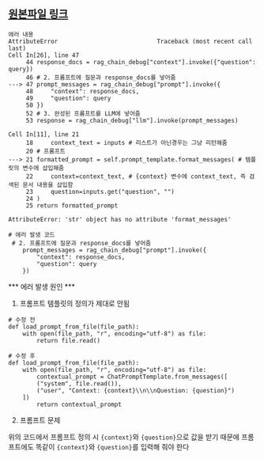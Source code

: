 [원본파일 링크](https://github.com/Alex-Poatan-Pereira/LLM_individual_project/blob/main/LLM_challenge.ipynb)
---
```
에러 내용
AttributeError                            Traceback (most recent call last)
Cell In[26], line 47
     44 response_docs = rag_chain_debug["context"].invoke({"question": query})
     46 # 2. 프롬프트에 질문과 response_docs를 넣어줌
---> 47 prompt_messages = rag_chain_debug["prompt"].invoke({
     48     "context": response_docs,
     49     "question": query
     50 })
     52 # 3. 완성된 프롬프트를 LLM에 넣어줌
     53 response = rag_chain_debug["llm"].invoke(prompt_messages)

Cell In[11], line 21
     18     context_text = inputs # 리스트가 아닌경우는 그냥 리턴해줌
     20 # 프롬프트
---> 21 formatted_prompt = self.prompt_template.format_messages( # 템플릿의 변수에 삽입해줌
     22     context=context_text, # {context} 변수에 context_text, 즉 검색된 문서 내용을 삽입함
     23     question=inputs.get("question", "")
     24 )
     25 return formatted_prompt

AttributeError: 'str' object has no attribute 'format_messages'
```

```
# 에러 발생 코드
 # 2. 프롬프트에 질문과 response_docs를 넣어줌
    prompt_messages = rag_chain_debug["prompt"].invoke({
        "context": response_docs,
        "question": query
    })
```

*** 에러 발생 원인 ***
1. 프롬프트 템플릿의 정의가 제대로 안됨
```
# 수정 전
def load_prompt_from_file(file_path):
    with open(file_path, "r", encoding="utf-8") as file:   
        return file.read()

# 수정 후
def load_prompt_from_file(file_path):
    with open(file_path, "r", encoding="utf-8") as file:
        contextual_prompt = ChatPromptTemplate.from_messages([
        ("system", file.read()),
        ("user", "Context: {context}\\n\\nQuestion: {question}")
    ])
        return contextual_prompt

```

2. 프롬프트 문제

위의 코드에서 프롬프트 정의 시 `{context}`와 `{question}`으로 값을 받기 때문에 프롬프트에도 똑같이 `{context}`와 `{question}`를 입력해 줘야 한다